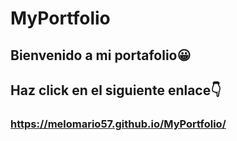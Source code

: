 # MyPortfolio

## Bienvenido a mi portafolio:grinning:

## Haz click en el siguiente enlace:point_down:

### https://melomario57.github.io/MyPortfolio/
